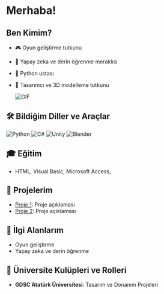 # Merhaba!

## Ben Kimim?
- 🎮 Oyun geliştirme tutkunu
- 🤖 Yapay zeka ve derin öğrenme meraklısı
- 🐍 Python ustası
- 🎨 Tasarımcı ve 3D modelleme tutkunu

  ![GIF](https://media.giphy.com/media/your_gif_link_here.gif)

## 🛠 Bildiğim Diller ve Araçlar
![Python](https://img.shields.io/badge/Code-Python-blue)
![C#](https://img.shields.io/badge/Code-C%23-purple)
![Unity](https://img.shields.io/badge/Game%20Engine-Unity-ff69b4)
![Blender](https://img.shields.io/badge/3D-Blender-orange)

## 🎓 Eğitim
- HTML, Visual Basic, Microsoft Access,

## 🚀 Projelerim
- [Proje 1](link): Proje açıklaması
- [Proje 2](link): Proje açıklaması

## 🌱 İlgi Alanlarım
- Oyun geliştirme
- Yapay zeka ve derin öğrenme

## 👥 Üniversite Kulüpleri ve Rolleri
- **GDSC Atatürk Üniversitesi**: Tasarım ve Donanım Projeleri
